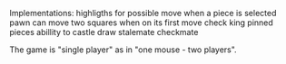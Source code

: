   Implementations:
  highligths for possible move when a piece is selected
  pawn can move two squares when on its first move
  check king
  pinned pieces
  abillity to castle
  draw
  stalemate
  checkmate

  The game is "single player" as in "one mouse - two players".
